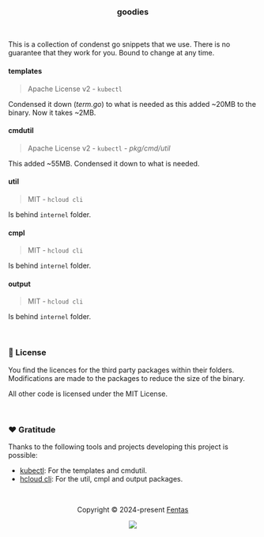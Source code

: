 <h3 align="center">
	goodies
</h3>

&nbsp;

<p align="left">
This is a collection of condenst go snippets that we use. There is no guarantee that they work for you. Bound to change at any time.

#### templates 
> Apache License v2 - `kubectl`

Condensed it down (_term.go_) to what is needed as this added ~20MB to the binary.
Now it takes ~2MB.

#### cmdutil
> Apache License v2 - `kubectl` - _pkg/cmd/util_

This added ~55MB.
Condensed it down to what is needed.

#### util
> MIT - `hcloud cli`

Is behind `internel` folder.

#### cmpl 
> MIT - `hcloud cli`

Is behind `internel` folder.

#### output
> MIT - `hcloud cli`

Is behind `internel` folder.
</p>

&nbsp;

### 📜 License

You find the licences for the third party packages within their folders.
Modifications are made to the packages to reduce the size of the binary.

All other code is licensed under the MIT License.

&nbsp;

### ❤️ Gratitude

Thanks to the following tools and projects developing this project is possible:

- [kubectl](https://github.com/kubernetes/kubectl): For the templates and cmdutil.
- [hcloud cli](https://github.com/hetznercloud/cli): For the util, cmpl and output packages.

&nbsp;

<p align="center">Copyright &copy; 2024-present <a href="https://github.com/fentas" target="_blank">Fentas</a>
<p align="center"><a href="https://github.com/buyio/b/blob/main/LICENSE"><img src="https://img.shields.io/static/v1.svg?style=for-the-badge&label=License&message=MIT&logoColor=d9e0ee&colorA=302d41&colorB=b7bdf8"/></a></p>